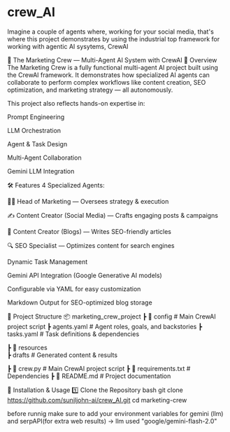 # crew_AI
Imagine a couple of agents where, working for your social media, that's where this project demonstrates by using the industrial top framework for working with agentic AI sysytems, CrewAI

🚀 The Marketing Crew — Multi-Agent AI System with CrewAI
📌 Overview
The Marketing Crew is a fully functional multi-agent AI project built using the CrewAI framework.
It demonstrates how specialized AI agents can collaborate to perform complex workflows like content creation, SEO optimization, and marketing strategy — all autonomously.

This project also reflects hands-on expertise in:

Prompt Engineering

LLM Orchestration

Agent & Task Design

Multi-Agent Collaboration

Gemini LLM Integration

🛠 Features
4 Specialized Agents:

🧑‍💼 Head of Marketing — Oversees strategy & execution

✍ Content Creator (Social Media) — Crafts engaging posts & campaigns

📰 Content Creator (Blogs) — Writes SEO-friendly articles

🔍 SEO Specialist — Optimizes content for search engines

Dynamic Task Management

Gemini API Integration (Google Generative AI models)

Configurable via YAML for easy customization

Markdown Output for SEO-optimized blog storage

📂 Project Structure
📦 marketing_crew_project
 ┣ 📜 config                # Main CrewAI project script
       ┣ agents.yaml        # Agent roles, goals, and backstories
       ┣ tasks.yaml         # Task definitions & dependencies
       
 ┣ 📜 resources             
       ┣ drafts             # Generated content & results 

 ┣ 📜 crew.py               # Main CrewAI project script
 ┣ 📜 requirements.txt      # Dependencies
 ┣ 📜 README.md             # Project documentation     

 🚀 Installation & Usage
1️⃣ Clone the Repository
bash
git clone https://github.com/suniljohn-ai/crew_AI.git
cd marketing-crew

before runnig make sure to add your environment variables for gemini (llm) and serpAPI(for extra web results)
-> llm used "google/gemini-flash-2.0"

